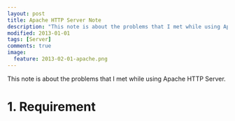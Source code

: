 ```yaml
---
layout: post
title: Apache HTTP Server Note
description: "This note is about the problems that I met while using Apache HTTP Server."
modified: 2013-01-01
tags: [Server]
comments: true
image:
  feature: 2013-02-01-apache.png
---
```


This note is about the problems that I met while using Apache HTTP Server.

# 1. Requirement

